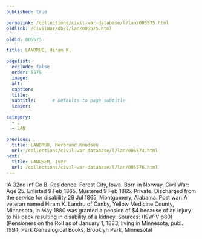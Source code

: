 ```yaml
---
published: true

permalink: /collections/civil-war-database/l/lan/005575.html
oldlink: /CivilWar/db/l/lan/005575.html

oldid: 005575

title: LANDRUE, Hiram K.

pagelist:
  exclude: false
  order: 5575
  image: 
  alt:
  caption:
  title:
  subtitle:      # Defaults to page subtitle
  teaser:

category: 
  - L 
  - LAN

previous:
  title: LANDRUD, Herbrand Knudsen
  url: /collections/civil-war-database/l/lan/005574.html  
next:
  title: LANDSEM, Iver
  url: /collections/civil-war-database/l/lan/005576.html   
---
```

IA 32nd Inf Co B. Residence: Forest City, Iowa. Born in Norway. Civil War: Age 25. Enlisted 9 Feb 1865. Mustered 9 Feb 1865. Private. Discharged from the service for disability 28 Jul 1865, Montgomery, Alabama. Post war: A veteran named Hiram K. Landru of Canby, Yellow Medicine County, Minnesota, in May 1880 was granted a pension of $4 because of an injury to his back resulting in disability of a kidney. Sources: (ISW-V p80) (Pensioners on the Roll as of January 1, 1883, living in Minnesota, publ. 1994, Park Genealogical Books, Brooklyn Park, Minnesota)
